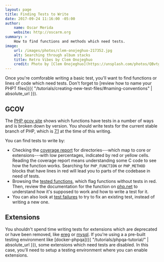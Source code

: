 ```yaml
---
layout: page
title: Finding Tests to Write
date: 2017-09-24 11:16:00 -05:00
author:
    name: Oscar Merida
    website: http://oscarm.org
summary: >
    How to find functions and methods which need tests.
image:
    url: /images/photos/clem-onojeghuo-217352.jpg
    alt: Searching through album stacks
    title: Retro Vibes by Clem Onojeghuo
    credit: Photo by [Clem Onojeghuo](https://unsplash.com/photos/QBvtgLdmTbQ).
---
```


Once you're comforable writing a basic test, you'll want to find functions or lines of code which need tests. Don't forget to [review how to name your PHPT files]({{ "/tutorials/creating-new-test-files/#naming-conventions" | absolute_url }}).

## GCOV

The [PHP gcov site](http://gcov.php.net) shows which functions have tests in a number of ways and is broken down by version. You should write tests for the current stable branch of PHP, which is [7.1](http://gcov.php.net/viewer.php?version=PHP_7_1) at the time of this writing.

You can find tests to write by:

* Checking the [coverage report](http://gcov.php.net/PHP_7_1/lcov_html/) for directories---which map to core or extensions---with low percentages, indicated by red or yellow cells. Reading the coverage report means understanding some C code to see how the function works. Searching for `PHP_FUNCTION` or `PHP_METHOD` blocks that have lines in red will lead you to parts of the codebase in need of tests.
* Browsing the [tested functions](http://gcov.php.net/viewer.php?version=PHP_7_1&func=tested_functions), which flag functions without tests in red. Then, review the documentation for the function on [php.net](https://php.net) to understand how it's supposed to work and how to write a test for it.
* You can also look at [test failures](http://gcov.php.net/viewer.php?version=PHP_7_1&func=tests) to try to fix an existing test, instead of writing a new one.

## Extensions

You shouldn't spend time writing tests for extensions which are deprecated or have been removed, like [ereg](https://php.net/ereg) or [mysql](https://php.net/manual/en/intro.mysql.php). If you're using a a pre-built testing environment like [docker-phpqa]({{ "/tutorials/phpqa-tutorial/" | absolute_url }}), some extensions which need tests are disabled. In this case, you'll need to setup a testing environment where you can enable extensions.

